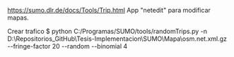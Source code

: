 https://sumo.dlr.de/docs/Tools/Trip.html
App "netedit" para modificar mapas.
 
Crear trafico
$ python C:/Programas/SUMO/tools/randomTrips.py -n D:\Repositorios_GitHub\Tesis-Implementacion\SUMO\Mapa\osm.net.xml.gz --fringe-factor 20 --random --binomial 4